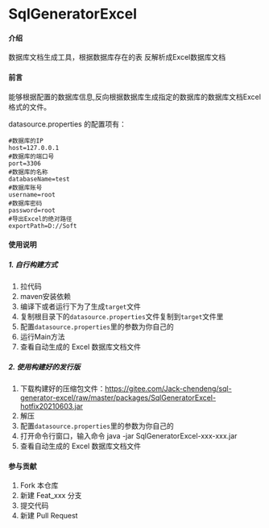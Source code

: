 # SqlGeneratorExcel

#### 介绍
数据库文档生成工具，根据数据库存在的表 反解析成Excel数据库文档

#### 前言
能够根据配置的数据库信息,反向根据数据库生成指定的数据库的数据库文档Excel格式的文件。

datasource.properties 的配置项有：
````
#数据库的IP
host=127.0.0.1
#数据库的端口号
port=3306
#数据库的名称
databaseName=test
#数据库账号
username=root
#数据库密码
password=root
#导出Excel的绝对路径
exportPath=D://Soft
````

#### 使用说明

##### 1. 自行构建方式
1. 拉代码
2. maven安装依赖
3. 编译下或者运行下为了生成``target``文件
4. 复制根目录下的``datasource.properties``文件复制到``target``文件里
5. 配置``datasource.properties``里的参数为你自己的
6. 运行Main方法
7. 查看自动生成的 Excel 数据库文档文件

##### 2. 使用构建好的发行版
1. 下载构建好的压缩包文件：https://gitee.com/Jack-chendeng/sql-generator-excel/raw/master/packages/SqlGeneratorExcel-hotfix20210603.jar
2. 解压
3. 配置``datasource.properties``里的参数为你自己的
4. 打开命令行窗口，输入命令 java -jar SqlGeneratorExcel-xxx-xxx.jar
5. 查看自动生成的 Excel 数据库文档文件

#### 参与贡献

1.  Fork 本仓库
2.  新建 Feat_xxx 分支
3.  提交代码
4.  新建 Pull Request
